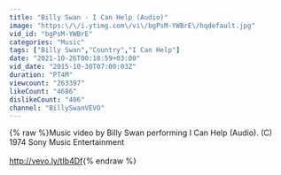 ```yaml
---
title: "Billy Swan - I Can Help (Audio)"
image: "https:\/\/i.ytimg.com\/vi\/bgPsM-YWBrE\/hqdefault.jpg"
vid_id: "bgPsM-YWBrE"
categories: "Music"
tags: ["Billy Swan","Country","I Can Help"]
date: "2021-10-26T00:18:59+03:00"
vid_date: "2015-10-30T07:00:03Z"
duration: "PT4M"
viewcount: "263397"
likeCount: "4686"
dislikeCount: "406"
channel: "BillySwanVEVO"
---
```

{% raw %}Music video by Billy Swan performing I Can Help (Audio). (C) 1974 Sony Music Entertainment<br /><br /><a rel="nofollow" target="blank" href="http://vevo.ly/tIb4Df">http://vevo.ly/tIb4Df</a>{% endraw %}
